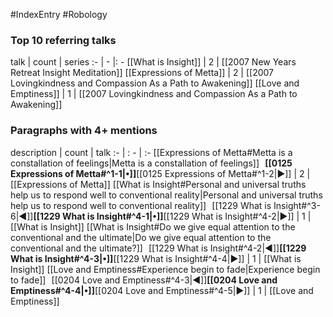 #IndexEntry #Robology

### Top 10 referring talks
talk | count | series
:- | - |: -
[[What is Insight]] | 2 | [[2007 New Years Retreat Insight Meditation]]
[[Expressions of Metta]] | 2 | [[2007 Lovingkindness and Compassion As a Path to Awakening]]
[[Love and Emptiness]] | 1 | [[2007 Lovingkindness and Compassion As a Path to Awakening]]

### Paragraphs with 4+ mentions
description | count | talk
:- | : - | :-
[[Expressions of Metta#Metta is a constallation of feelings\|Metta is a constallation of feelings]] &nbsp;&nbsp;**[[0125 Expressions of Metta#^1-1\|•]]**[[0125 Expressions of Metta#^1-2\|▶]] | 2 | [[Expressions of Metta]]
[[What is Insight#Personal and universal truths help us to respond well to conventional reality\|Personal and universal truths help us to respond well to conventional reality]] &nbsp;&nbsp;[[1229 What is Insight#^3-6\|◀]]**[[1229 What is Insight#^4-1\|•]]**[[1229 What is Insight#^4-2\|▶]] | 1 | [[What is Insight]]
[[What is Insight#Do we give equal attention to the conventional and the ultimate\|Do we give equal attention to the conventional and the ultimate?]] &nbsp;&nbsp;[[1229 What is Insight#^4-2\|◀]]**[[1229 What is Insight#^4-3\|•]]**[[1229 What is Insight#^4-4\|▶]] | 1 | [[What is Insight]]
[[Love and Emptiness#Experience begin to fade\|Experience begin to fade]] &nbsp;&nbsp;[[0204 Love and Emptiness#^4-3\|◀]]**[[0204 Love and Emptiness#^4-4\|•]]**[[0204 Love and Emptiness#^4-5\|▶]] | 1 | [[Love and Emptiness]]

